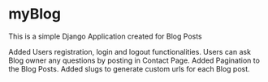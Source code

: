# myBlog

This is a simple Django Application created for Blog Posts

Added Users registration, login and logout functionalities.
Users can ask Blog owner any questions by posting in Contact Page.
Added Pagination to the Blog Posts.
Added slugs to generate custom urls for each Blog post.
